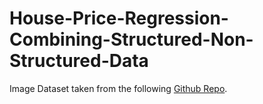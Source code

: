 # House-Price-Regression-Combining-Structured-Non-Structured-Data

Image Dataset taken from the following [Github Repo](https://github.com/emanhamed/Houses-dataset/tree/master?tab=readme-ov-file).